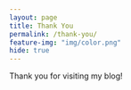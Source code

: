 ```yaml
---
layout: page
title: Thank You
permalink: /thank-you/
feature-img: "img/color.png"
hide: true
---
```


Thank you for visiting my blog!
